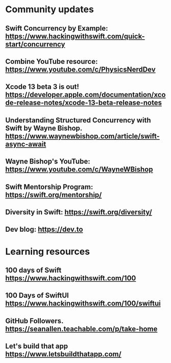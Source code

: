 # Community updates

## Swift Concurrency by Example: https://www.hackingwithswift.com/quick-start/concurrency

## Combine YouTube resource:   https://www.youtube.com/c/PhysicsNerdDev

## Xcode 13 beta 3 is out! https://developer.apple.com/documentation/xcode-release-notes/xcode-13-beta-release-notes

## Understanding Structured Concurrency with Swift by Wayne Bishop.  https://www.waynewbishop.com/article/swift-async-await

## Wayne Bishop's YouTube: https://www.youtube.com/c/WayneWBishop

## Swift Mentorship Program: https://swift.org/mentorship/

## Diversity in Swift: https://swift.org/diversity/

## Dev blog: https://dev.to

# Learning resources


 
## 100 days of Swift https://www.hackingwithswift.com/100

## 100 Days of SwiftUI https://www.hackingwithswift.com/100/swiftui

## GitHub Followers. https://seanallen.teachable.com/p/take-home

## Let's build that app https://www.letsbuildthatapp.com/
